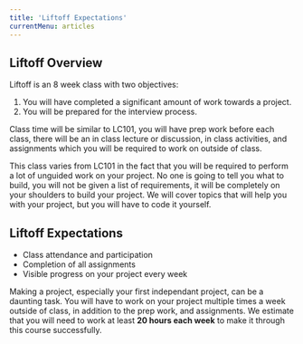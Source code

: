 ```yaml
---
title: 'Liftoff Expectations'
currentMenu: articles
---
```


## Liftoff Overview

Liftoff is an 8 week class with two objectives:

1. You will have completed a significant amount of work towards a project.
2. You will be prepared for the interview process.

Class time will be similar to LC101, you will have prep work before each class, there will be an in class lecture or discussion, in class activities, and assignments which you will be required to work on outside of class.

This class varies from LC101 in the fact that you will be required to perform a lot of unguided work on your project. No one is going to tell you what to build, you will not be given a list of requirements, it will be completely on your shoulders to build your project. We will cover topics that will help you with your project, but you will have to code it yourself.

## Liftoff Expectations

- Class attendance and participation
- Completion of all assignments
- Visible progress on your project every week

Making a project, especially your first independant project, can be a daunting task. You will have to work on your project multiple times a week outside of class, in addition to the prep work, and assignments. We estimate that you will need to work at least **20 hours each week** to make it through this course successfully.
